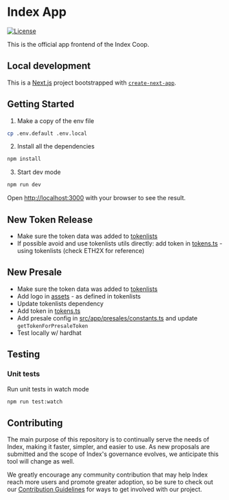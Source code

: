 # Index App

[![License](https://img.shields.io/:license-mit-blue.svg)](https://opensource.org/licenses/MIT)

This is the official app frontend of the Index Coop.

## Local development

This is a [Next.js](https://nextjs.org/) project bootstrapped with [`create-next-app`](https://github.com/vercel/next.js/tree/canary/packages/create-next-app).

## Getting Started

1.  Make a copy of the env file

```bash
cp .env.default .env.local
```

2. Install all the dependencies

```bash
npm install
```

3. Start dev mode

```bash
npm run dev
```

Open [http://localhost:3000](http://localhost:3000) with your browser to see the result.

## New Token Release

- Make sure the token data was added to [tokenlists](https://github.com/IndexCoop/tokenlists)
- If possible avoid and use tokenlists utils directly: add token in [tokens.ts](src/constants/tokens.ts) - using tokenlists (check ETH2X for reference)

## New Presale

- Make sure the token data was added to [tokenlists](https://github.com/IndexCoop/tokenlists)
- Add logo in [assets](public/assets) - as defined in tokenlists
- Update tokenlists dependency
- Add token in [tokens.ts](src/constants/tokens.ts)
- Add presale config in [src/app/presales/constants.ts](src/app/presales/constants.ts) and update `getTokenForPresaleToken`
- Test locally w/ hardhat

## Testing

### Unit tests

Run unit tests in watch mode

```bash
npm run test:watch
```

## Contributing

The main purpose of this repository is to continually serve the needs of Index, making it faster, simpler, and easier to use. As new proposals are submitted and the scope of Index's governance evolves, we anticipate this tool will change as well.

We greatly encourage any community contribution that may help Index reach more users and promote greater adoption, so be sure to check out our [Contribution Guidelines](https://github.com/IndexCoop/index-app/blob/master/CONTRIBUTING.md) for ways to get involved with our project.
